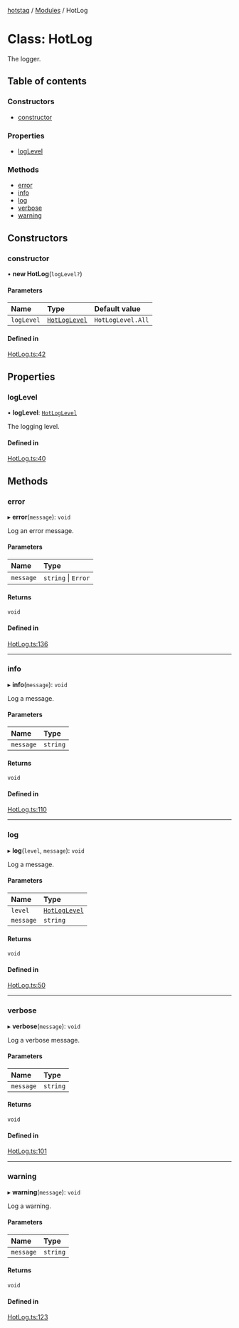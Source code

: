 [hotstaq](../README.md) / [Modules](../modules.md) / HotLog

# Class: HotLog

The logger.

## Table of contents

### Constructors

- [constructor](HotLog.md#constructor)

### Properties

- [logLevel](HotLog.md#loglevel)

### Methods

- [error](HotLog.md#error)
- [info](HotLog.md#info)
- [log](HotLog.md#log)
- [verbose](HotLog.md#verbose)
- [warning](HotLog.md#warning)

## Constructors

### constructor

• **new HotLog**(`logLevel?`)

#### Parameters

| Name | Type | Default value |
| :------ | :------ | :------ |
| `logLevel` | [`HotLogLevel`](../enums/HotLogLevel.md) | `HotLogLevel.All` |

#### Defined in

[HotLog.ts:42](https://github.com/OurFreeLight/HotStaq/blob/b031357/src/HotLog.ts#L42)

## Properties

### logLevel

• **logLevel**: [`HotLogLevel`](../enums/HotLogLevel.md)

The logging level.

#### Defined in

[HotLog.ts:40](https://github.com/OurFreeLight/HotStaq/blob/b031357/src/HotLog.ts#L40)

## Methods

### error

▸ **error**(`message`): `void`

Log an error message.

#### Parameters

| Name | Type |
| :------ | :------ |
| `message` | `string` \| `Error` |

#### Returns

`void`

#### Defined in

[HotLog.ts:136](https://github.com/OurFreeLight/HotStaq/blob/b031357/src/HotLog.ts#L136)

___

### info

▸ **info**(`message`): `void`

Log a message.

#### Parameters

| Name | Type |
| :------ | :------ |
| `message` | `string` |

#### Returns

`void`

#### Defined in

[HotLog.ts:110](https://github.com/OurFreeLight/HotStaq/blob/b031357/src/HotLog.ts#L110)

___

### log

▸ **log**(`level`, `message`): `void`

Log a message.

#### Parameters

| Name | Type |
| :------ | :------ |
| `level` | [`HotLogLevel`](../enums/HotLogLevel.md) |
| `message` | `string` |

#### Returns

`void`

#### Defined in

[HotLog.ts:50](https://github.com/OurFreeLight/HotStaq/blob/b031357/src/HotLog.ts#L50)

___

### verbose

▸ **verbose**(`message`): `void`

Log a verbose message.

#### Parameters

| Name | Type |
| :------ | :------ |
| `message` | `string` |

#### Returns

`void`

#### Defined in

[HotLog.ts:101](https://github.com/OurFreeLight/HotStaq/blob/b031357/src/HotLog.ts#L101)

___

### warning

▸ **warning**(`message`): `void`

Log a warning.

#### Parameters

| Name | Type |
| :------ | :------ |
| `message` | `string` |

#### Returns

`void`

#### Defined in

[HotLog.ts:123](https://github.com/OurFreeLight/HotStaq/blob/b031357/src/HotLog.ts#L123)
